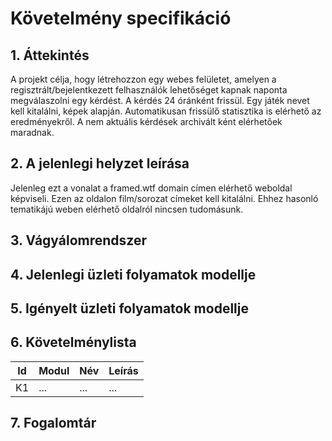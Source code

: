 # Követelmény specifikáció

## 1. Áttekintés
A projekt célja, hogy létrehozzon egy webes felületet, amelyen a regisztrált/bejelentkezett felhasználók lehetőséget kapnak naponta megválaszolni egy kérdést. A kérdés 24 óránként frissül. Egy játék nevet kell kitalálni, képek alapján. Automatikusan frissülő statisztika is elérhető az eredményekről. A nem aktuális kérdések archivált ként elérhetőek maradnak.
## 2. A jelenlegi helyzet leírása
Jelenleg ezt a vonalat a framed.wtf domain címen elérhető weboldal képviseli. Ezen az oldalon film/sorozat címeket kell kitalálni. Ehhez hasonló tematikájú weben elérhető oldalról nincsen tudomásunk.
## 3. Vágyálomrendszer

## 4. Jelenlegi üzleti folyamatok modellje

## 5. Igényelt üzleti folyamatok modellje

## 6. Követelménylista

| Id | Modul | Név | Leírás |
| :---: | --- | --- | --- |
| K1 | ... | ... | ... |

## 7. Fogalomtár
